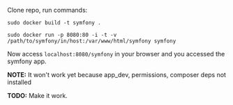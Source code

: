 Clone repo, run commands:

`sudo docker build -t symfony . `

`sudo docker run -p 8080:80 -i -t -v /path/to/symfony/in/host:/var/www/html/symfony symfony`

Now access `localhost:8080/symfony` in your browser and you accessed the symfony app.

**NOTE:** It won't work yet because app_dev, permissions, composer deps not installed

**TODO:** Make it work.


